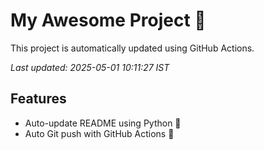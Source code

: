 # My Awesome Project 🚀

This project is automatically updated using GitHub Actions.

_Last updated: 2025-05-01 10:11:27 IST_

## Features
- Auto-update README using Python 🐍
- Auto Git push with GitHub Actions 🤖

